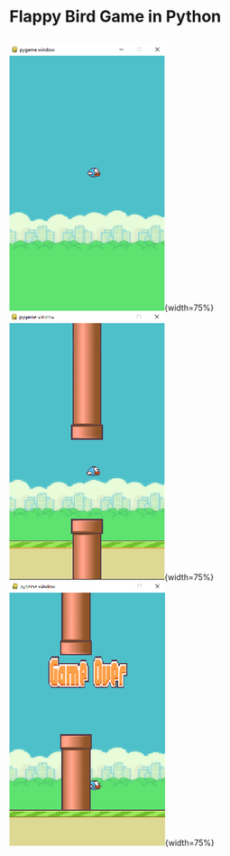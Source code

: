 # Flappy Bird Game in Python

<div style="display:flex; justify-content: space-between;">
  
  ![img](./img01.png){width=75%}
  ![img](./pipe.png){width=75%}
  ![img](./gameOver.png){width=75%}
</div>
